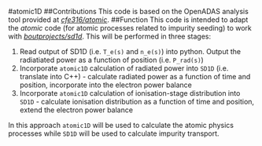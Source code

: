 #atomic1D
##Contributions
This code is based on the OpenADAS analysis tool provided at [_cfe316/atomic_](https://github.com/cfe316/atomic).
##Function
This code is intended to adapt the _atomic_ code (for atomic processes related to impurity seeding) to work with [_boutprojects/sd1d_](https://github.com/boutproject/SD1D).
This will be performed in three stages:
1. Read output of SD1D (i.e. `T_e(s)` and `n_e(s)`) into python. Output the radiatiated power as a function of position (i.e. `P_rad(s)`)
2. Incorporate `atomic1D` calculation of radiated power into `SD1D` (i.e. translate into C++) - calculate radiated power as a function of time and position, incorporate into the electron power balance
3. Incorporate `atomic1D` calculation of ionisation-stage distribution into `SD1D` - calculate ionisation distribution as a function of time and position, extend the electron power balance

In this approach `atomic1D` will be used to calculate the atomic physics processes while `SD1D` will be used to calculate impurity transport.

